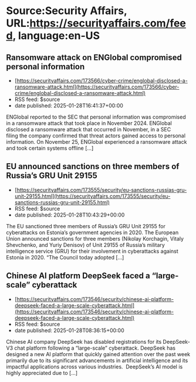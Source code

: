 # Source:Security Affairs, URL:https://securityaffairs.com/feed, language:en-US

## Ransomware attack on ENGlobal compromised personal information
 - [https://securityaffairs.com/173566/cyber-crime/englobal-disclosed-a-ransomware-attack.html](https://securityaffairs.com/173566/cyber-crime/englobal-disclosed-a-ransomware-attack.html)
 - RSS feed: $source
 - date published: 2025-01-28T16:41:37+00:00

ENGlobal reported to the SEC that personal information was compromised in a ransomware attack that took place in November 2024. ENGlobal disclosed a ransomware attack that occurred in November, in a SEC filing the company confirmed that threat actors gained access to personal information. On November 25, ENGlobal experienced a ransomware attack and took certain systems offline [&#8230;]

## EU announced sanctions on three members of Russia’s GRU Unit 29155
 - [https://securityaffairs.com/173555/security/eu-sanctions-russias-gru-unit-29155.html](https://securityaffairs.com/173555/security/eu-sanctions-russias-gru-unit-29155.html)
 - RSS feed: $source
 - date published: 2025-01-28T10:43:29+00:00

The EU sanctioned three members of Russia&#8217;s GRU Unit 29155 for cyberattacks on Estonia&#8217;s government agencies in 2020. The European Union announced sanctions for three members (Nikolay Korchagin, Vitaly Shevchenko, and Yuriy Denisov) of Unit 29155 of Russia&#8217;s military intelligence service (GRU) for their involvement in cyberattacks against Estonia in 2020. &#8220;The Council today adopted [&#8230;]

## Chinese AI platform DeepSeek faced a “large-scale” cyberattack
 - [https://securityaffairs.com/173546/security/chinese-ai-platform-deepseek-faced-a-large-scale-cyberattack.html](https://securityaffairs.com/173546/security/chinese-ai-platform-deepseek-faced-a-large-scale-cyberattack.html)
 - RSS feed: $source
 - date published: 2025-01-28T08:36:15+00:00

Chinese AI company DeepSeek has disabled registrations for its DeepSeek-V3 chat platform following a &#8220;large-scale&#8221; cyberattack. DeepSeek has designed a new AI platform that quickly gained attention over the past week primarily due to its significant advancements in artificial intelligence and its impactful applications across various industries.  DeepSeek&#8217;s AI model is highly appreciated due to [&#8230;]

